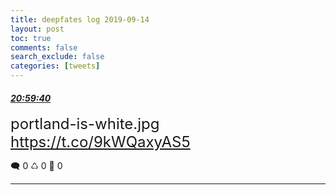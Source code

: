 ```yaml
---
title: deepfates log 2019-09-14
layout: post
toc: true
comments: false
search_exclude: false
categories: [tweets]
---
```



#### <a href = "https://twitter.com/deepfates/status/1173068840386748417">*20:59:40*</a>

<font size="5">portland-is-white.jpg  https://t.co/9kWQaxyAS5</font>



🗨️ 0 ♺ 0 🤍  0   

---
    
            

